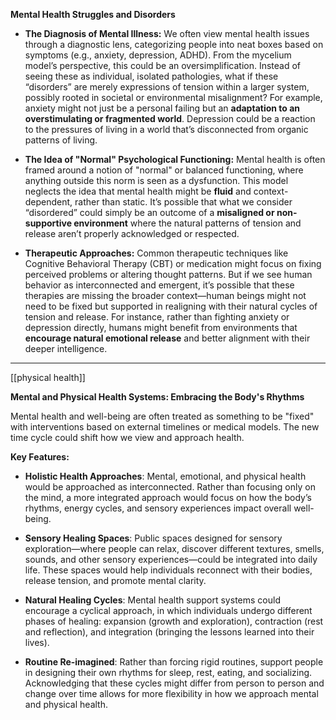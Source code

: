 **Mental Health Struggles and Disorders**

- **The Diagnosis of Mental Illness:** We often view mental health issues through a diagnostic lens, categorizing people into neat boxes based on symptoms (e.g., anxiety, depression, ADHD). From the mycelium model’s perspective, this could be an oversimplification. Instead of seeing these as individual, isolated pathologies, what if these “disorders” are merely expressions of tension within a larger system, possibly rooted in societal or environmental misalignment? For example, anxiety might not just be a personal failing but an **adaptation to an overstimulating or fragmented world**. Depression could be a reaction to the pressures of living in a world that’s disconnected from organic patterns of living.
    
- **The Idea of "Normal" Psychological Functioning:** Mental health is often framed around a notion of "normal" or balanced functioning, where anything outside this norm is seen as a dysfunction. This model neglects the idea that mental health might be **fluid** and context-dependent, rather than static. It’s possible that what we consider “disordered” could simply be an outcome of a **misaligned or non-supportive environment** where the natural patterns of tension and release aren’t properly acknowledged or respected.
    
- **Therapeutic Approaches:** Common therapeutic techniques like Cognitive Behavioral Therapy (CBT) or medication might focus on fixing perceived problems or altering thought patterns. But if we see human behavior as interconnected and emergent, it’s possible that these therapies are missing the broader context—human beings might not need to be fixed but supported in realigning with their natural cycles of tension and release. For instance, rather than fighting anxiety or depression directly, humans might benefit from environments that **encourage natural emotional release** and better alignment with their deeper intelligence.
---

[[physical health]]

**Mental and Physical Health Systems: Embracing the Body's Rhythms**

Mental health and well-being are often treated as something to be "fixed" with interventions based on external timelines or medical models. The new time cycle could shift how we view and approach health.

**Key Features:**

- **Holistic Health Approaches**: Mental, emotional, and physical health would be approached as interconnected. Rather than focusing only on the mind, a more integrated approach would focus on how the body’s rhythms, energy cycles, and sensory experiences impact overall well-being.
    
- **Sensory Healing Spaces**: Public spaces designed for sensory exploration—where people can relax, discover different textures, smells, sounds, and other sensory experiences—could be integrated into daily life. These spaces would help individuals reconnect with their bodies, release tension, and promote mental clarity.
    
- **Natural Healing Cycles**: Mental health support systems could encourage a cyclical approach, in which individuals undergo different phases of healing: expansion (growth and exploration), contraction (rest and reflection), and integration (bringing the lessons learned into their lives).
    
- **Routine Re-imagined**: Rather than forcing rigid routines, support people in designing their own rhythms for sleep, rest, eating, and socializing. Acknowledging that these cycles might differ from person to person and change over time allows for more flexibility in how we approach mental and physical health.